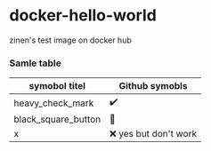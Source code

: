 # docker-hello-world
zinen's test image on docker hub

### Samle table

| symobol titel | Github symobls |
| --- | --- | 
| heavy_check_mark | :heavy_check_mark:|
| black_square_button | :black_square_button: |
| x | :x: yes but don't work |

